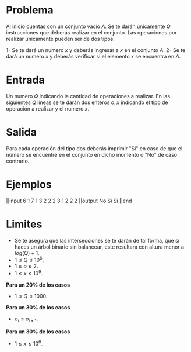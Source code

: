 # Problema

Al inicio cuentas con un conjunto vacío $A$. Se te darán únicamente $Q$ instrucciones que deberás realizar en el conjunto. Las operaciones por realizar únicamente pueden ser de dos tipos:

1- Se te dará un numero $x$ y deberás ingresar a $x$ en el conjunto $A$.
2- Se te dará un numero $x$ y deberás verificar si el elemento $x$ se encuentra en $A$.

# Entrada

Un numero $Q$ indicando la cantidad de operaciones a realizar. En las siguientes $Q$ líneas se te darán dos enteros $o, x$ indicando el tipo de operación a realizar y el numero $x$.

# Salida

Para cada operación del tipo dos deberás imprimir "Si" en caso de que el número se encuentre en el conjunto en dicho momento o "No" de caso contrario.

# Ejemplos

||input
6
1 7
1 3
2 2
2 3
1 2
2 2
||output
No
Si
Si
||end

# Limites

- Se te asegura que las intersecciones se te darán de tal forma, que si haces un árbol binario sin balancear, este resultara con altura menor a $log(Q) + 1$.
- $1 \leq Q \leq 10^6$.
- $1 \leq o \leq 2$.
- $1 \leq x \leq 10^9$.

**Para un 20% de los casos**

- $1 \leq Q \leq 1000$.

**Para un 30% de los casos**

- $o_i \leq o_{i+1}$.

**Para un 30% de los casos**

- $1\leq x \leq 10^6$.